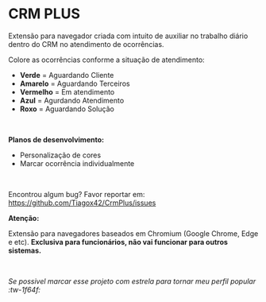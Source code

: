 # CRM PLUS

Extensão para navegador criada com intuito de auxiliar no trabalho diário dentro do CRM no atendimento de ocorrências. 

Colore as ocorrências conforme a situação de atendimento:

- **Verde** = Aguardando Cliente
- **Amarelo** = Aguardando Terceiros
- **Vermelho** = Em atendimento
- **Azul** = Agurdando Atendimento
- **Roxo** = Aguardando Solução

<br>

**Planos de desenvolvimento:**

- Personalização de cores
- Marcar ocorrência individualmente
<br>

Encontrou algum bug? Favor reportar em: https://github.com/Tiagox42/CrmPlus/issues

**Atenção:**

Extensão para navegadores baseados em Chromium (Google Chrome, Edge e etc).
**Exclusiva para funcionários, não vai funcionar para outros sistemas.**

<br>

*Se possivel marcar esse projeto com estrela para tornar meu perfil popular :tw-1f64f:*